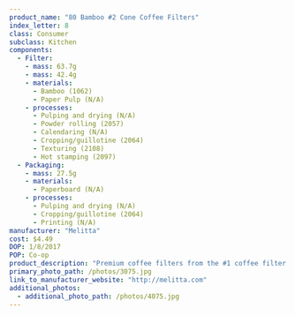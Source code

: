```yaml
---
product_name: "80 Bamboo #2 Cone Coffee Filters"
index_letter: 8
class: Consumer
subclass: Kitchen
components:
  - Filter:
    - mass: 63.7g
    - mass: 42.4g
    - materials:
      - Bamboo (1062)
      - Paper Pulp (N/A)
    - processes:
      - Pulping and drying (N/A)
      - Powder rolling (2057)
      - Calendaring (N/A)
      - Cropping/guillotine (2064)
      - Texturing (2108)
      - Hot stamping (2097)
  - Packaging:
    - mass: 27.5g
    - materials:
      - Paperboard (N/A)
    - processes:
      - Pulping and drying (N/A)
      - Cropping/guillotine (2064)
      - Printing (N/A)
manufacturer: "Melitta"
cost: $4.49
DOP: 1/8/2017
POP: Co-op
product_description: "Premium coffee filters from the #1 coffee filter brand in the world; Contains patented flavor enhancing micro perforations for maximum flavor; Fits all 4 to 6 Cup electric cone drip coffeemakers and 1 cup pour-over style cone coffeemakers; Made from 60% Bamboo, a naturally regenerating resource with doubled crimped seal, guaranteed not to burst; Melitta makes an annual donation to American Forests Global ReLeaf ecosystem restoration projects to fund the replenishment of trees used in the production of its filters"
primary_photo_path: /photos/3075.jpg
link_to_manufacturer_website: "http://melitta.com"
additional_photos:
  - additional_photo_path: /photos/4075.jpg
---
```

